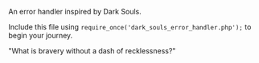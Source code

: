 An error handler inspired by Dark Souls.

Include this file using ```require_once('dark_souls_error_handler.php');``` to begin your journey.

"What is bravery without a dash of recklessness?"
